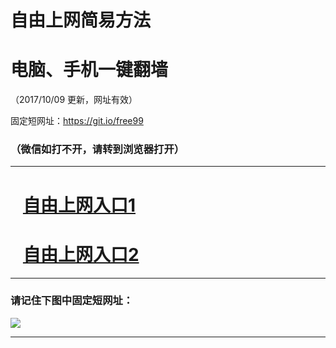 ﻿# 自由上网简易方法

# 电脑、手机一键翻墙

（2017/10/09 更新，网址有效）

固定短网址：https://git.io/free99

### （微信如打不开，请转到浏览器打开）


***





# &nbsp;&nbsp; <a href="http://ft492222292.fwq-tz-1001.info/fwqtz01.html?t=100900126350 " target="_blank">自由上网入口1</a>
# &nbsp;&nbsp; <a href="http://ft717427328.fwq-tz-1002.info/fwqtz02.html?t=10090017217 " target="_blank">自由上网入口2</a>
***

### 请记住下图中固定短网址：

<img src="https://s3-us-west-2.amazonaws.com/fwq-1001/yjfq-20170905okok.png" /> 


***

